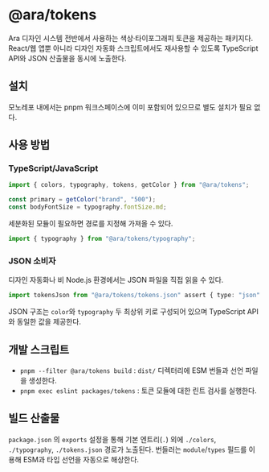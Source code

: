 # @ara/tokens

Ara 디자인 시스템 전반에서 사용하는 색상·타이포그래피 토큰을 제공하는 패키지다. React/웹 앱뿐 아니라 디자인 자동화 스크립트에서도 재사용할 수 있도록 TypeScript API와 JSON 산출물을 동시에 노출한다.

## 설치

모노레포 내에서는 pnpm 워크스페이스에 이미 포함되어 있으므로 별도 설치가 필요 없다.

## 사용 방법

### TypeScript/JavaScript

```ts
import { colors, typography, tokens, getColor } from "@ara/tokens";

const primary = getColor("brand", "500");
const bodyFontSize = typography.fontSize.md;
```

세분화된 모듈이 필요하면 경로를 지정해 가져올 수 있다.

```ts
import { typography } from "@ara/tokens/typography";
```

### JSON 소비자

디자인 자동화나 비 Node.js 환경에서는 JSON 파일을 직접 읽을 수 있다.

```ts
import tokensJson from "@ara/tokens/tokens.json" assert { type: "json" };
```

JSON 구조는 `color`와 `typography` 두 최상위 키로 구성되어 있으며 TypeScript API와 동일한 값을 제공한다.

## 개발 스크립트

- `pnpm --filter @ara/tokens build` : `dist/` 디렉터리에 ESM 번들과 선언 파일을 생성한다.
- `pnpm exec eslint packages/tokens` : 토큰 모듈에 대한 린트 검사를 실행한다.

## 빌드 산출물

`package.json` 의 `exports` 설정을 통해 기본 엔트리(`.`) 외에 `./colors`, `./typography`, `./tokens.json` 경로가 노출된다. 번들러는 `module`/`types` 필드를 이용해 ESM과 타입 선언을 자동으로 해상한다.
